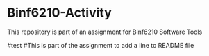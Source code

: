 # Binf6210-Activity
This repository is part of an assignment for Binf6210 Software Tools 

#test
#This is part of the assignment to add a line to README file
